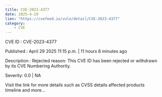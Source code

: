 ```yaml
---
title: CVE-2023-4377
date: 2025-4-29
lien: "https://cvefeed.io/vuln/detail/CVE-2023-4377"
category:
    - CVE
---
```


CVE ID : CVE-2023-4377

Published :  April 29
2025
11:15 p.m. | 11 hours
8 minutes ago

Description : Rejected reason: This CVE ID has been rejected or withdrawn by its CVE Numbering Authority.

Severity: 0.0 | NA

Visit the link for more details
such as CVSS details
affected products
timeline
and more...
